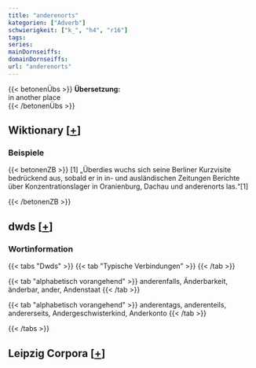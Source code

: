 ```yaml
---
title: "anderenorts"
kategorien: ["Adverb"]
schwierigkeit: ["k_", "h4", "r16"]
tags:
series:
mainDornseiffs:
domainDornseiffs:
url: "anderenorts"
---
```


{{< betonenÜbs >}}
**Übersetzung:**  
in another place  
{{< /betonenÜbs >}}

## Wiktionary [[+](https://de.wiktionary.org/wiki/anderenorts)]

### Beispiele
{{< betonenZB >}}
[1] „Überdies wuchs sich seine Berliner Kurzvisite bedrückend aus, sobald er in in- und ausländischen Zeitungen Berichte über Konzentrationslager in Oranienburg, Dachau und anderenorts las.“[1]  

{{< /betonenZB >}}


## dwds [[+](https://www.dwds.de/wb/anderenorts)]

### Wortinformation
{{< tabs "Dwds" >}}
{{< tab "Typische Verbindungen" >}}
{{< /tab >}}

{{< tab "alphabetisch vorangehend" >}}
anderenfalls, Änderbarkeit, änderbar, ander, Andenstaat
{{< /tab >}}

{{< tab "alphabetisch vorangehend" >}}
anderentags, anderenteils, andererseits, Andergeschwisterkind, Anderkonto
{{< /tab >}}

{{< /tabs >}}

## Leipzig Corpora [[+](https://corpora.uni-leipzig.de/en/res?word=anderenorts&corpusId=deu_newscrawl-public_2018)]

